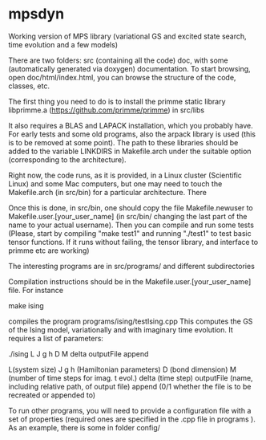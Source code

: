 # mpsdyn
Working version of MPS library (variational GS and excited state search, time evolution and a few models)

There are two folders: 
    src (containing all the code) 
    doc, with some (automatically generated via doxygen) documentation. To start browsing, open doc/html/index.html, you can browse the structure of the code, classes, etc.

The first thing you need to do is to install the primme static library libprimme.a (https://github.com/primme/primme) in src/libs

It also requires a BLAS and LAPACK installation, which you probably have.
For early tests and some old programs, also the arpack library is used (this is to be removed at some point). 
The path to these libraries should be added to the variable LINKDIRS in Makefile.arch under the suitable option (corresponding to the architecture).

Right now, the code runs, as it is provided, in a Linux cluster (Scientific Linux) and some Mac computers, but one may need to touch the Makefile.arch (in src/bin) for a particular architecture. There

Once this is done, in src/bin, one should copy the file Makefile.newuser to Makefile.user.[your_user_name] (in src/bin/  changing the last part of the name to your actual username). Then you can compile and run some tests (Please, start by compiling "make test1" and running "./test1" to test basic tensor functions. If it runs without failing, the tensor library, and interface to primme etc are working)

The interesting programs are in src/programs/  and different subdirectories

Compilation instructions should be in the Makefile.user.[your_user_name] file. For instance

make ising

compiles the program programs/ising/testIsing.cpp
This computes the GS of the Ising model, variationally  and with imaginary time evolution. It requires a list of parameters:

./ising L J g h D M delta outputFile append

L(system size) 
J g h (Hamiltonian parameters) 
D (bond dimension) 
M (number of time steps for imag. t evol.) 
delta (time step) 
outputFile (name, including relative path, of output file) 
append (0/1 whether the file is to be recreated or appended to)

To run other programs, you will need to provide a configuration file with a set of properties (required ones are specified in the .cpp file in programs ). As an example, there is some in folder config/
